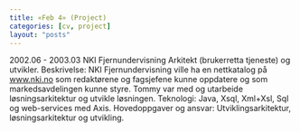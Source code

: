 ```yaml
---
title: «Feb 4» (Project)
categories: [cv, project]
layout: "posts"
---
```


2002.06 - 2003.03
NKI Fjernundervisning
Arkitekt (brukerretta tjeneste) og utvikler.
Beskrivelse: NKI Fjernundervisning ville ha en nettkatalog på www.nki.no som redaktørene og fagsjefene kunne oppdatere og som markedsavdelingen kunne styre.
Tommy var med og utarbeide løsningsarkitektur og utvikle løsningen.
Teknologi: Java, Xsql, Xml+Xsl, Sql og web-services med Axis.
Hovedoppgaver og ansvar: Utviklingsarkitektur, løsningsarkitektur og utvikling.
